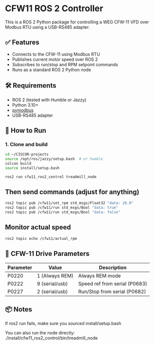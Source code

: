 # CFW11 ROS 2 Controller

This is a ROS 2 Python package for controlling a WEG CFW-11 VFD over Modbus RTU using a USB-RS485 adapter.

## ✅ Features

- Connects to the CFW-11 using Modbus RTU
- Publishes current motor speed over ROS 2
- Subscribes to run/stop and RPM setpoint commands
- Runs as a standard ROS 2 Python node

## 🛠 Requirements

- ROS 2 (tested with Humble or Jazzy)
- Python 3.10+
- [pymodbus](https://github.com/pymodbus-dev/pymodbus)
- USB-RS485 adapter


## 🚀 How to Run

### 1. Clone and build

```bash
cd ~/CISCOR-projects
source /opt/ros/jazzy/setup.bash  # or humble
colcon build
source install/setup.bash

ros2 run cfw11_ros2_control treadmill_node
```


## Then send commands (adjust for anything)

```bash
ros2 topic pub /cfw11/set_rpm std_msgs/Float32 "data: 20.0"
ros2 topic pub /cfw11/run std_msgs/Bool "data: true"
ros2 topic pub /cfw11/run std_msgs/Bool "data: false"
```


## Monitor actual speed 

```bash
ros2 topic echo /cfw11/actual_rpm
```



## 🧩 CFW-11 Drive Parameters
| Parameter |      Value       |        Description            |
| --------- | -----------------| ----------------------------- |
| P0220     | 1 (Always REM)   | Always REM mode               |
| P0222     | 9 (serial/usb)   | Speed ref from serial (P0683) |
| P0227     | 2 (serial/usb)   | Run/Stop from serial (P0682)  |


## 📦 Notes

If ros2 run fails, make sure you sourced install/setup.bash

You can also run the node directly:
./install/cfw11_ros2_control/bin/treadmill_node
